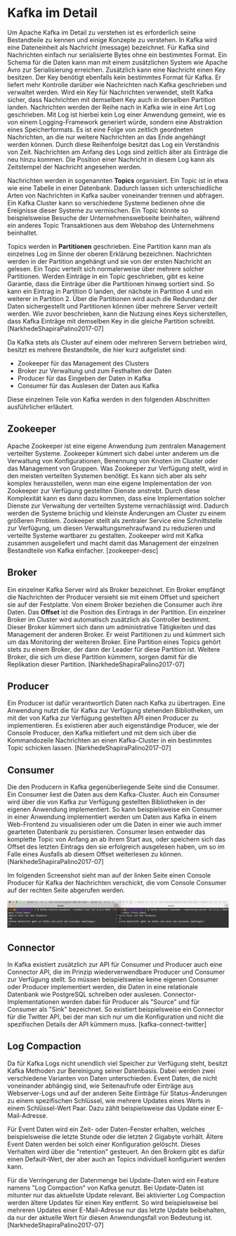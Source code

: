 # Kafka im Detail

Um Apache Kafka im Detail zu verstehen ist es erforderlich seine Bestandteile zu kennen und einige Konzepte zu verstehen. In Kafka wird eine Dateneinheit als Nachricht (message) bezeichnet. Für Kafka sind Nachrichten einfach nur serialisierte Bytes ohne ein bestimmtes Format. Ein Schema für die Daten kann man mit einem zusätzlichen System wie Apache Avro zur Serialisierung erreichen. Zusätzlich kann eine Nachricht einen Key besitzen. Der Key benötigt ebenfalls kein bestimmtes Format für Kafka. Er liefert mehr Kontrolle darüber wie Nachrichten nach Kafka geschrieben und verwaltet werden. Wird ein Key für Nachrichten verwendet, stellt Kafka sicher, dass Nachrichten mit demselben Key auch in derselben Partition landen. Nachrichten werden der Reihe nach in Kafka wie in eine Art Log geschrieben. Mit Log ist hierbei kein Log einer Anwendung gemeint, wie es von einem Logging-Framework generiert würde, sondern eine Abstraktion eines Speicherformats. Es ist eine Folge von zeitlich geordneten Nachrichten, an die nur weitere Nachrichten an das Ende angehängt werden können. Durch diese Reihenfolge besitzt das Log ein Verständnis von Zeit. Nachrichten am Anfang des Logs sind zeitlich älter als Einträge die neu hinzu kommen. Die Position einer Nachricht in diesem Log kann als Zeitstempel der Nachricht angesehen werden.

Nachrichten werden in sogenannten **Topics** organisiert. Ein Topic ist in etwa wie eine Tabelle in einer Datenbank. Dadurch lassen sich unterschiedliche Arten von Nachrichten in Kafka sauber voneinander trennen und abfragen. Ein Kafka Cluster kann so verschiedene Systeme bedienen ohne die Ereignisse dieser Systeme zu vermischen. Ein Topic könnte so beispielsweise Besuche der Unternehmenswebseite beinhalten, während ein anderes Topic Transaktionen aus dem Webshop des Unternehmens beinhaltet.

Topics werden in **Partitionen** geschrieben. Eine Partition kann man als einzelnes Log im Sinne der oberen Erklärung bezeichnen. Nachrichten werden in der Partition angehängt und sie von der ersten Nachricht an gelesen. Ein Topic verteilt sich normalerweise über mehrere solcher Partitionen. Werden Einträge in ein Topic geschrieben, gibt es keine Garantie, dass die Einträge über die Partitionen hinweg sortiert sind. So kann ein Eintrag in Partition 0 landen, der nächste in Partition 4 und ein weiterer in Partition 2. Über die Partitionen wird auch die Redundanz der Daten sichergestellt und Partitionen können über mehrere Server verteilt werden. Wie zuvor beschrieben, kann die Nutzung eines Keys sicherstellen, dass Kafka Einträge mit demselben Key in die gleiche Partition schreibt. [NarkhedeShapiraPalino2017-07]

Da Kafka stets als Cluster auf einem oder mehreren Servern betrieben wird, besitzt es mehrere Bestandteile, die hier kurz aufgelistet sind:

* Zookeeper für das Management des Clusters
* Broker zur Verwaltung und zum Festhalten der Daten
* Producer für das Eingeben der Daten in Kafka
* Consumer für das Auslesen der Daten aus Kafka

Diese einzelnen Teile von Kafka werden in den folgenden Abschnitten ausführlicher erläutert.

## Zookeeper

Apache Zookeeper ist eine eigene Anwendung zum zentralen Management verteilter Systeme. Zookeeper kümmert sich dabei unter anderem um die Verwaltung von Konfigurationen, Benennung von Knoten im Cluster oder das Management von Gruppen. Was Zookeeper zur Verfügung stellt, wird in den meisten verteilten Systemen benötigt. Es kann sich aber als sehr komplex herausstellen, wenn man eine eigene Implementation der von Zookeeper zur Verfügung gestellten Dienste anstrebt. Durch diese Komplexität kann es dann dazu kommen, dass eine Implementation solcher Dienste zur Verwaltung der verteilten Systeme vernachlässigt wird. Dadurch werden die Systeme brüchig und kleinste Änderungen am Cluster zu einem größeren Problem. Zookeeper stellt als zentraler Service eine Schnittstelle zur Verfügung, um diesen Verwaltungsmehraufwand zu reduzieren und verteilte Systeme wartbarer zu gestalten. Zookeeper wird mit Kafka zusammen ausgeliefert und macht damit das Management der einzelnen Bestandteile von Kafka einfacher. [zookeeper-desc]

## Broker

Ein einzelner Kafka Server wird als Broker bezeichnet. Ein Broker empfängt die Nachrichten der Producer versieht sie mit einem Offset und speichert sie auf der Festplatte. Von einem Broker beziehen die Consumer auch ihre Daten. Das **Offset** ist die Position des Eintrags in der Partition. Ein einzelner Broker im Cluster wird automatisch zusätzlich als Controller bestimmt. Dieser Broker kümmert sich dann um administrative Tätigkeiten und das Management der anderen Broker. Er weist Partitionen zu und kümmert sich um das Monitoring der weiteren Broker. Eine Partition eines Topics gehört stets zu einem Broker, der dann der Leader für diese Partition ist. Weitere Broker, die sich um diese Partition kümmern, sorgen damit für die Replikation dieser Partition. [NarkhedeShapiraPalino2017-07]

## Producer

Ein Producer ist dafür verantwortlich Daten nach Kafka zu übertragen. Eine Anwendung nutzt die für Kafka zur Verfügung stehenden Bibliotheken, um mit der von Kafka zur Verfügung gestellten API einen Producer zu implementieren. Es existieren aber auch eigenständige Producer, wie der Console Producer, den Kafka mitliefert und mit dem sich über die Kommandozeile Nachrichten an einen Kafka-Cluster in ein bestimmtes Topic schicken lassen. [NarkhedeShapiraPalino2017-07]

## Consumer

Die den Producern in Kafka gegenüberliegende Seite sind die Consumer. Ein Consumer liest die Daten aus dem Kafka-Cluster. Auch ein Consumer wird über die von Kafka zur Verfügung gestellten Bibliotheken in der eigenen Anwendung implementiert. So kann beispielsweise ein Consumer in einer Anwendung implementiert werden um Daten aus Kafka in einem Web-Frontend zu visualisieren oder um die Daten in einer wie auch immer gearteten Datenbank zu persistieren. Consumer lesen entweder das komplette Topic von Anfang an ab ihrem Start aus, oder speichern sich das Offset des letzten Eintrags den sie erfolgreich ausgelesen haben, um so im Falle eines Ausfalls ab diesem Offset weiterlesen zu können. [NarkhedeShapiraPalino2017-07]

Im folgenden Screenshot sieht man auf der linken Seite einen Console Producer für Kafka der Nachrichten verschickt, die vom Console Consumer auf der rechten Seite abgerufen werden.

![screenshot des console producer und consumer](images/kafka_console_producer_consumer.png)

## Connector

In Kafka existiert zusätzlich zur API für Consumer und Producer auch eine Connector API, die im Prinzip wiederverwendbare Producer und Consumer zur Verfügung stellt. So müssen beispielsweise keine eigenen Consumer oder Producer implementiert werden, die Daten in eine relationale Datenbank wie PostgreSQL schreiben oder auslesen. Connector-Implementationen werden dabei für Producer als "Source" und für Consumer als "Sink" bezeichnet. So existiert beispielsweise ein Connector für die Twitter API, bei der man sich nur um die Konfiguration und nicht die spezifischen Details der API kümmern muss. [kafka-connect-twitter]

## Log Compaction

Da für Kafka Logs nicht unendlich viel Speicher zur Verfügung steht, besitzt Kafka Methoden zur Bereinigung seiner Datenbasis. Dabei werden zwei verschiedene Varianten von Daten unterschieden. Event Daten, die nicht voneinander abhängig sind, wie Seitenaufrufe oder Einträge aus Webserver-Logs und auf der anderen Seite Einträge für Status-Änderungen zu einem spezifischen Schlüssel, wie mehrere Updates eines Werts in einem Schlüssel-Wert Paar. Dazu zählt beispielsweise das Update einer E-Mail-Adresse.

Für Event Daten wird ein Zeit- oder Daten-Fenster erhalten, welches beispielsweise die letzte Stunde oder die letzten 2 Gigabyte vorhält. Ältere Event Daten werden bei solch einer Konfiguration gelöscht. Dieses Verhalten wird über die "retention" gesteuert. An den Brokern gibt es dafür einen Default-Wert, der aber auch an Topics individuell konfiguriert werden kann.

Für die Verringerung der Datenmenge bei Update-Daten wird ein Feature namens "Log Compaction" von Kafka genutzt. Bei Update-Daten ist mitunter nur das aktuellste Update relevant. Bei aktivierter Log Compaction werden ältere Updates für einen Key entfernt. So wird beispielsweise bei mehreren Updates einer E-Mail-Adresse nur das letzte Update beibehalten, da nur der aktuelle Wert für diesen Anwendungsfall von Bedeutung ist. [NarkhedeShapiraPalino2017-07]
